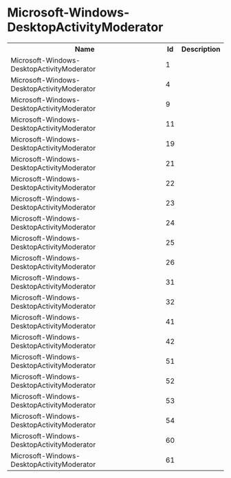 # Microsoft-Windows-DesktopActivityModerator

<table>
<colgroup><col/><col/><col/></colgroup>
<tr><th>Name</th><th>Id</th><th>Description</th></tr>
<tr><td>Microsoft-Windows-DesktopActivityModerator</td><td>1</td><td></td></tr>
<tr><td>Microsoft-Windows-DesktopActivityModerator</td><td>4</td><td></td></tr>
<tr><td>Microsoft-Windows-DesktopActivityModerator</td><td>9</td><td></td></tr>
<tr><td>Microsoft-Windows-DesktopActivityModerator</td><td>11</td><td></td></tr>
<tr><td>Microsoft-Windows-DesktopActivityModerator</td><td>19</td><td></td></tr>
<tr><td>Microsoft-Windows-DesktopActivityModerator</td><td>21</td><td></td></tr>
<tr><td>Microsoft-Windows-DesktopActivityModerator</td><td>22</td><td></td></tr>
<tr><td>Microsoft-Windows-DesktopActivityModerator</td><td>23</td><td></td></tr>
<tr><td>Microsoft-Windows-DesktopActivityModerator</td><td>24</td><td></td></tr>
<tr><td>Microsoft-Windows-DesktopActivityModerator</td><td>25</td><td></td></tr>
<tr><td>Microsoft-Windows-DesktopActivityModerator</td><td>26</td><td></td></tr>
<tr><td>Microsoft-Windows-DesktopActivityModerator</td><td>31</td><td></td></tr>
<tr><td>Microsoft-Windows-DesktopActivityModerator</td><td>32</td><td></td></tr>
<tr><td>Microsoft-Windows-DesktopActivityModerator</td><td>41</td><td></td></tr>
<tr><td>Microsoft-Windows-DesktopActivityModerator</td><td>42</td><td></td></tr>
<tr><td>Microsoft-Windows-DesktopActivityModerator</td><td>51</td><td></td></tr>
<tr><td>Microsoft-Windows-DesktopActivityModerator</td><td>52</td><td></td></tr>
<tr><td>Microsoft-Windows-DesktopActivityModerator</td><td>53</td><td></td></tr>
<tr><td>Microsoft-Windows-DesktopActivityModerator</td><td>54</td><td></td></tr>
<tr><td>Microsoft-Windows-DesktopActivityModerator</td><td>60</td><td></td></tr>
<tr><td>Microsoft-Windows-DesktopActivityModerator</td><td>61</td><td></td></tr>
</table>
